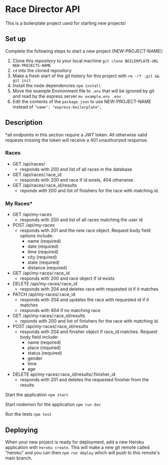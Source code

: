 # Race Director API

This is a boilerplate project used for starting new projects!

## Set up

Complete the following steps to start a new project (NEW-PROJECT-NAME):

1. Clone this repository to your local machine `git clone BOILERPLATE-URL NEW-PROJECTS-NAME`
2. `cd` into the cloned repository
3. Make a fresh start of the git history for this project with `rm -rf .git && git init`
4. Install the node dependencies `npm install`
5. Move the example Environment file to `.env` that will be ignored by git and read by the express server `mv example.env .env`
6. Edit the contents of the `package.json` to use NEW-PROJECT-NAME instead of `"name": "express-boilerplate",`

## Description
*all endpoints in this section require a JWT token.  All otherwise valid requests missing the token will receive a 401 unauthorized response.

### Races
* GET /api/races/
    * responds with 200 and list of all races in the database
* GET /api/races/:race_id
    * responds with 200 and race if id exists, 404 otherwise.
* GET /api/races/:race_id/results
    * reponds with 200 and list of finishers for the race with matching id.

### My Races*
* GET /api/my-races
    * responds with 200 and list of all races matching the user id
* POST /api/my-races
    * responds with 201 and the new race object. Request body field options include:
        * name (required)
        * date (required)
        * time (required)
        * city (required)
        * state (required)
        * distance (required)
* GET /api/my-races/:race_id
    * responds with 200 and race object if id exists
* DELETE /api/my-races/:race_id
    * responds with 204 and deletes race with requested id if it matches
* PATCH /api/my-races/:race_id
    * responds with 204 and updates the race with requested id if it matches
    * responds with 404 if no matching race
* GET /api/my-races/:race_id/results
    * reponds with 200 and list of finishers for the race with matching id.
* POST /api/my-races/:race_id/results
    * responds with 204 and finisher object if race_id matches.  Request body field include:
        * name (required)
        * place (required)
        * status (required)
        * gender
        * time
        * age
* DELETE api/my-races/:race_id/results/:finisher_id
    * responds with 201 and deletes the requested finisher from the results



Start the application `npm start`

Start nodemon for the application `npm run dev`

Run the tests `npm test`

## Deploying

When your new project is ready for deployment, add a new Heroku application with `heroku create`. This will make a new git remote called "heroku" and you can then `npm run deploy` which will push to this remote's main branch.
